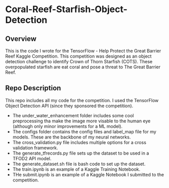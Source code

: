 # Coral-Reef-Starfish-Object-Detection

## Overview
This is the code I wrote for the TensorFlow - Help Protect the Great Barrier Reef Kaggle Competition. This competition was designed as an object detection challenge to identify Crown of Thorn Starfish (COTS). These overpopulated starfish are eat coral and pose a threat to The Great Barrier Reef.

## Repo Description
This repo includes all my code for the competition. I used the TensorFlow Object Detection API (since they sponsored the competition). 
- The under_water_enhancement folder includes some cool preprocessing tha make the image more visable to the human eye (although only minor improvements for a ML model). 
- The configs folder contains the config files and label_map file for my models. These are the backbone of my neural networks.
- The cross_validation.py file includes multiple options for a cross validation framework.
- The generate_tfrecords.py file sets up the dataset to be used in a TFOD2 API model.
- The generate_dataset.sh file is bash code to set up the dataset.
- The train.ipynb is an example of a Kaggle Training Notebook.
- THe submit.ipynb is an example of a Kaggle Notebook I submitted to the competition.
